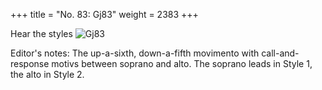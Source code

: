 +++
title = "No. 83: Gj83"
weight = 2383
+++

Hear the styles
![Gj83](/img/083DurDimM.jpg)

Editor's notes: The up-a-sixth, down-a-fifth movimento with call-and-response motivs between soprano and alto. The soprano leads in Style 1, the alto in Style 2.
